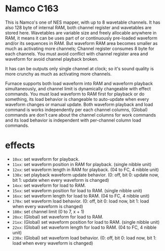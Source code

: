 # Namco C163

This is Namco's one of NES mapper, with up to 8 wavetable channels. It has also 128 byte of internal RAM, both channel register and wavetables are stored here. Wavetables are variable size and freely allocable anywhere in RAM, it means it can be uses part of or continuously pre-loaded waveform and/or its sequences in RAM. But waveform RAM area becomes smaller as much as activating more channels; Channel register consumes 8 byte for each channels. You must avoid conflict with channel register area and waveform for avoid channel playback broken.

It has can be outputs only single channel at clock; so it's sound quality is more crunchy as much as activating more channels.

Furnace supports both load waveform into RAM and waveform playback simultaneously, and channel limit is dynamically changeable with effect commands.
You must load waveform to RAM first for playback or do something, its load behavior is changeable to auto-update when every waveform changes or manual update.
Both waveform playback and load command is works independently per each channel columns, (Global) commands are don't care about the channel columns for work commands and its load behavior is independent with per-channel column load commands.

# effects

- `10xx`: set waveform for playback.
- `11xx`: set waveform position in RAM for playback. (single nibble unit)
- `12xx`: set waveform length in RAM for playback. (04 to FC, 4 nibble unit)
- `130x`: set playback waveform update behavior. (0: off, bit 0: update now, bit 1: update when every waveform is changed)
- `14xx`: set waveform for load to RAM.
- `15xx`: set waveform position for load to RAM. (single nibble unit)
- `16xx`: set waveform length for load to RAM. (04 to FC, 4 nibble unit)
- `170x`: set waveform load behavior. (0: off, bit 0: load now, bit 1: load when every waveform is changed)
- `180x`: set channel limit (0 to 7, x + 1)
- `20xx`: (Global) set waveform for load to RAM.
- `21xx`: (Global) set waveform position for load to RAM. (single nibble unit)
- `22xx`: (Global) set waveform length for load to RAM. (04 to FC, 4 nibble unit)
- `230x`: (Global) set waveform load behavior. (0: off, bit 0: load now, bit 1: load when every waveform is changed)
